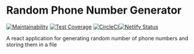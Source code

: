 # Random Phone Number Generator

[![Maintainability](https://api.codeclimate.com/v1/badges/4de7df661139a4ce1201/maintainability)](https://codeclimate.com/github/lukorito/random-phone-no/maintainability) [![Test Coverage](https://api.codeclimate.com/v1/badges/4de7df661139a4ce1201/test_coverage)](https://codeclimate.com/github/lukorito/random-phone-no/test_coverage) [![CircleCI](https://circleci.com/gh/lukorito/random-phone-no.svg?style=svg)](https://circleci.com/gh/lukorito/random-phone-no)[![Netlify Status](https://api.netlify.com/api/v1/badges/1fb44789-18c2-442d-a340-f1e08fd94733/deploy-status)](https://app.netlify.com/sites/hopeful-sammet-aab7f1/deploys)



A react application for generating random number of phone numbers and storing them in a file
